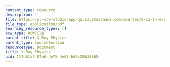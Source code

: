 ```yaml
---
content_type: resource
description: ''
file: https://ol-ocw-studio-app-qa.s3.amazonaws.com/courses/8-13-14-experimental-physics-i-ii-junior-lab-fall-2016-spring-2017/117b61a707a6de754e07b60c28b38665_MIT8_13-14F16-S17exp31.pdf
file_type: application/pdf
learning_resource_types: []
ocw_type: OCWFile
parent_title: X-Ray Physics
parent_type: CourseSection
resourcetype: Document
title: X-Ray Physics
uid: 117b61a7-07a6-de75-4e07-b60c28b38665
---
```

